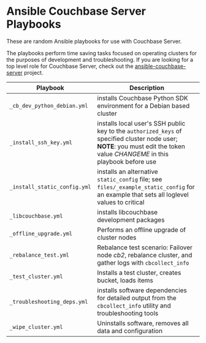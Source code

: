 # Ansible Couchbase Server Playbooks

These are random Ansible playbooks for use with Couchbase Server.

The playbooks perform time saving tasks focused on operating clusters for the
purposes of development and troubleshooting. If you are looking for a top
level role for Couchbase Server, check out the 
[ansible-couchbase-server](https://github.com/couchbaselabs/ansible-couchbase-server) project.


| Playbook | Description |
| -------- | ----------- |
| `_cb_dev_python_debian.yml` | installs Couchbase Python SDK environment for a Debian based cluster |
| `_install_ssh_key.yml` | installs local user's SSH public key to the `authorized_keys` of specified cluster node user; **NOTE**: you must edit the token value *CHANGEME* in this playbook before use |
| `_install_static_config.yml` | installs an alternative `static_config` file; see `files/_example_static_config` for an example that sets all loglevel values to critical |
| `_libcouchbase.yml` | installs libcouchbase development packages |
| `_offline_upgrade.yml` | Performs an offline upgrade of cluster nodes |
| `_rebalance_test.yml` | Rebalance test scenario: Failover node *cb2*, rebalance cluster, and gather logs with `cbcollect_info` |
| `_test_cluster.yml` | Installs a test cluster, creates bucket, loads items |
| `_troubleshooting_deps.yml` | installs software dependencies for detailed output from the `cbcollect_info` utility and troubleshooting tools |
| `_wipe_cluster.yml` | Uninstalls software, removes all data and configuration |
